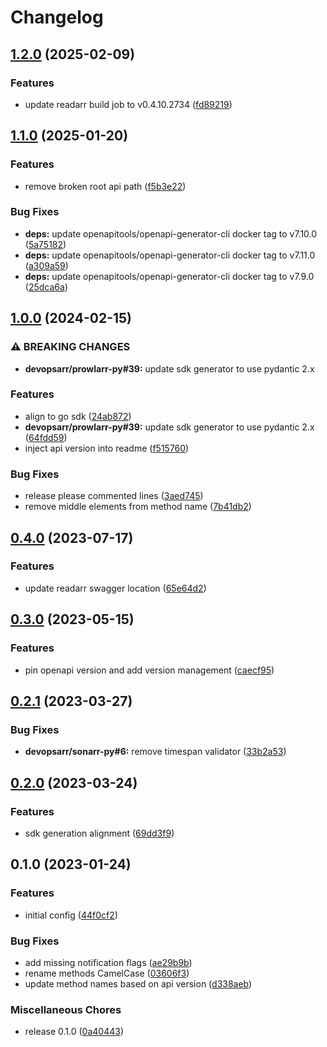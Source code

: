 # Changelog

## [1.2.0](https://github.com/devopsarr/readarr-go/compare/v1.1.0...v1.2.0) (2025-02-09)


### Features

* update readarr build job to v0.4.10.2734 ([fd89219](https://github.com/devopsarr/readarr-go/commit/fd89219de452b9e9bbd44956bc437da390d25583))

## [1.1.0](https://github.com/devopsarr/readarr-go/compare/v1.0.0...v1.1.0) (2025-01-20)


### Features

* remove broken root api path ([f5b3e22](https://github.com/devopsarr/readarr-go/commit/f5b3e22bde57263e88bd4584f4b44cc07a8b8947))


### Bug Fixes

* **deps:** update openapitools/openapi-generator-cli docker tag to v7.10.0 ([5a75182](https://github.com/devopsarr/readarr-go/commit/5a75182299d7a4dd1e35f70fd24abaef6a8928d0))
* **deps:** update openapitools/openapi-generator-cli docker tag to v7.11.0 ([a309a59](https://github.com/devopsarr/readarr-go/commit/a309a59bc74b6c108b58832dbfe6946038257a55))
* **deps:** update openapitools/openapi-generator-cli docker tag to v7.9.0 ([25dca6a](https://github.com/devopsarr/readarr-go/commit/25dca6a5f40c3ed9c2112974d75ddc98ae42ec29))

## [1.0.0](https://github.com/devopsarr/readarr-go/compare/v0.4.0...v1.0.0) (2024-02-15)


### ⚠ BREAKING CHANGES

* **devopsarr/prowlarr-py#39:** update sdk generator to use pydantic 2.x

### Features

* align to go sdk ([24ab872](https://github.com/devopsarr/readarr-go/commit/24ab87268f3116be067a4810a29c8febb3b3fc26))
* **devopsarr/prowlarr-py#39:** update sdk generator to use pydantic 2.x ([64fdd59](https://github.com/devopsarr/readarr-go/commit/64fdd593d88f4c8bca5c449192926066677210dd))
* inject api version into readme ([f515760](https://github.com/devopsarr/readarr-go/commit/f51576098bbb913cc32523adb3f51402df50ec1b))


### Bug Fixes

* release please commented lines ([3aed745](https://github.com/devopsarr/readarr-go/commit/3aed745677b58f6f9c242ece6081aa0ed46da39c))
* remove middle elements from method name ([7b41db2](https://github.com/devopsarr/readarr-go/commit/7b41db29c8ab85aaeae1e22d49f357e03d90e96f))

## [0.4.0](https://github.com/devopsarr/readarr-go/compare/v0.3.0...v0.4.0) (2023-07-17)


### Features

* update readarr swagger location ([65e64d2](https://github.com/devopsarr/readarr-go/commit/65e64d29490f4953a5942f1e72f9adc4264304f5))

## [0.3.0](https://github.com/devopsarr/readarr-go/compare/v0.2.1...v0.3.0) (2023-05-15)


### Features

* pin openapi version and add version management ([caecf95](https://github.com/devopsarr/readarr-go/commit/caecf957e109bf209ed622ccf0418c1199564e3f))

## [0.2.1](https://github.com/devopsarr/readarr-go/compare/v0.2.0...v0.2.1) (2023-03-27)


### Bug Fixes

* **devopsarr/sonarr-py#6:** remove timespan validator ([33b2a53](https://github.com/devopsarr/readarr-go/commit/33b2a53a132a58b8af60e64dcb85bc4a53acf7b3))

## [0.2.0](https://github.com/devopsarr/readarr-go/compare/v0.1.0...v0.2.0) (2023-03-24)


### Features

* sdk generation alignment ([69dd3f9](https://github.com/devopsarr/readarr-go/commit/69dd3f9f356798599fb527ee26f7d5544086e0ac))

## 0.1.0 (2023-01-24)


### Features

* initial config ([44f0cf2](https://github.com/devopsarr/readarr-go/commit/44f0cf21238090395e54c9fc18755612a75fdfd8))


### Bug Fixes

* add missing notification flags ([ae29b9b](https://github.com/devopsarr/readarr-go/commit/ae29b9bf062adbfa71e4d974b2d5f9119af91181))
* rename methods CamelCase ([03606f3](https://github.com/devopsarr/readarr-go/commit/03606f30eca9165aaa9b684b3e792b48193ac40f))
* update method names based on api version ([d338aeb](https://github.com/devopsarr/readarr-go/commit/d338aeb37de3b3287a884585effc543c5ed9f61c))


### Miscellaneous Chores

* release 0.1.0 ([0a40443](https://github.com/devopsarr/readarr-go/commit/0a4044359df6d9ddf539f000e7c45c8e7ca6a464))

